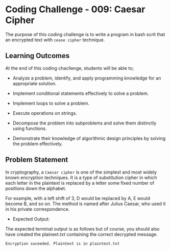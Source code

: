 # Coding Challenge - 009: Caesar Cipher

The purpose of this coding challenge is to write a program in bash scrit that  an encrypted text with `cease cipher` technique.

## Learning Outcomes

At the end of this coding chacllenge, students will be able to;

- Analyze a problem, identify, and apply programming knowledge for an appropriate solution.

- Implement conditional statements effectively to solve a problem.

- Implement loops to solve a problem.

- Execute operations on strings.

- Decompose the problem into subproblems and solve them distinctly using functions.

- Demonstrate their knowledge of algorithmic design principles by solving the problem effectively.

## Problem Statement

In cryptography, a `Caesar cipher` is one of the simplest and most widely known encryption techniques. It is a type of substitution cipher in which each letter in the plaintext is replaced by a letter some fixed number of positions down the alphabet.

For example, with a left shift of 3, D would be replaced by A, E would become B, and so on. The method is named after Julius Caesar, who used it in his private correspondence.


- Expected Output:

The expected terminal output is as follows but of course, you should also have created the plainext.txt containing the correct decrypted message.

```text
Encryption suceeded. Plaintext is in plaintext.txt
```
